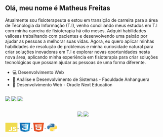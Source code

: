 ## Olá, meu nome é Matheus Freitas

Atualmente sou fisioterapeuta e estou em transição de carreira para a área de Tecnologia da Informação (T.I), venho conciliando meus estudos em T.I com minha carreira de fisioterapia há oito meses. Adquiri habilidades valiosas trabalhando com pacientes e desenvolvendo uma paixão por ajudar as pessoas a melhorar suas vidas. Agora, eu quero aplicar minhas habilidades de resolução de problemas e minha curiosidade natural para criar soluções inovadoras em T.I e explorar novas oportunidades nesta nova área, aplicando minha experiência em fisioterapia para criar soluções tecnológicas que possam ajudar as pessoas de uma forma diferente.


- 💻 Desenvolvimento Web
- 🌱 Análise e Desenvolvimento de Sistemas - Faculdade Anhanguera
- 🌱 Desenvolvimento Web - Oracle Next Education

 ##
 
<div> 
  <a href="https://instagram.com/matheusmakaa" target="_blank"><img src="https://img.shields.io/badge/-Instagram-%23E4405F?style=for-the-badge&logo=instagram&logoColor=white" target="_blank"></a>
  <a href = "mailto:matheusmakaa2017@gmail.com"><img src="https://img.shields.io/badge/-Gmail-%23333?style=for-the-badge&logo=gmail&logoColor=white" target="_blank"></a>
  <a href="https://www.linkedin.com/in/matheus-freitas-045149248" target="_blank"><img src="https://img.shields.io/badge/-LinkedIn-%230077B5?style=for-the-badge&logo=linkedin&logoColor=white" target="_blank"></a> 
  
</div>

##

<div align="center">
  <a href="https://github.com/makafreitasdev">
  <img height="180em" src="https://github-readme-stats.vercel.app/api?username=makafreitasdev&show_icons=true&theme=dark&include_all_commits=true&count_private=true"/>
  <img height="180em" src="https://github-readme-stats.vercel.app/api/top-langs/?username=makafreitasdev&layout=compact&langs_count=7&theme=dark"/>
</div>

<div style="display: inline_block"><br>
  <img align="center" alt="Rafa-Js" height="30" width="40" src="https://raw.githubusercontent.com/devicons/devicon/master/icons/javascript/javascript-plain.svg">
  <img align="center" alt="Rafa-CSS" height="30" width="40" src="https://raw.githubusercontent.com/devicons/devicon/master/icons/css3/css3-original.svg">
  <img align="center" alt="Rafa-HTML" height="30" width="40" src="https://raw.githubusercontent.com/devicons/devicon/master/icons/html5/html5-original.svg">
  <img align="center" alt="Rafa-Python" height="30" width="40" src="https://raw.githubusercontent.com/devicons/devicon/master/icons/python/python-original.svg">
</div>
